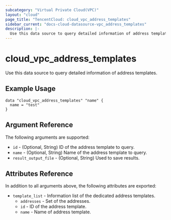 ```yaml
---
subcategory: "Virtual Private Cloud(VPC)"
layout: "cloud"
page_title: "TencentCloud: cloud_vpc_address_templates"
sidebar_current: "docs-cloud-datasource-vpc_address_templates"
description: |-
  Use this data source to query detailed information of address templates.
---
```


# cloud_vpc_address_templates

Use this data source to query detailed information of address templates.

## Example Usage

```hcl
data "cloud_vpc_address_templates" "name" {
  name = "test"
}
```

## Argument Reference

The following arguments are supported:

* `id` - (Optional, String) ID of the address template to query.
* `name` - (Optional, String) Name of the address template to query.
* `result_output_file` - (Optional, String) Used to save results.

## Attributes Reference

In addition to all arguments above, the following attributes are exported:

* `template_list` - Information list of the dedicated address templates.
  * `addresses` - Set of the addresses.
  * `id` - ID of the address template.
  * `name` - Name of address template.


